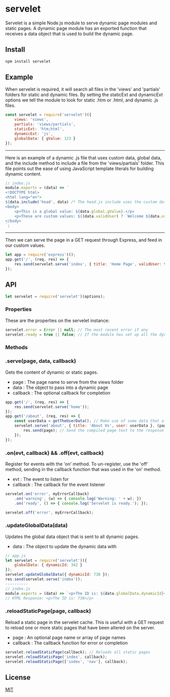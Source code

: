 # servelet

Servelet is a simple Node.js module to serve dynamic page modules and static pages. A dynamic page module has an exported function that receives a data object that is used to build the dynamic page.

## Install

```sh
npm install servelet
```

## Example

When servelet is required, it will search all files in the 'views' and 'partials' folders for static and dynamic files. By setting the staticExt and dynamicExt options we tell the module to look for static .htm or .html, and dynamic .js files.

```js
const servelet = require('servelet')({
	views: 'views',
	partials: 'views/partials',
	staticExt: 'htm;html',
	dynamicExt: 'js',
	globalData: { gValue: 123 }
});
```

----------
Here is an example of a dynamic .js file that uses custom data, global data, and the include method to include a file from the 'views/partials' folder. This file points out the ease of using JavaScript template literals for building dynamic content.

```js
// index.js
module.exports = (data) => `
<!DOCTYPE html>
<html lang="en">
${data.include('head', data) /* The head.js include uses the custom data.title to set the page's title */}
<body>
	<p>This is a global value: ${data.global.gValue}.</p>
	<p>These are custom values: ${(data.validUser) ? `Welcome ${data.userName}` : 'Welcome'}</p>
</body>
`;
```

----------
Then we can serve the page in a GET request through Express, and feed in our custom values.

```js
let app = require('express')();
app.get('/', (req, res) => {
	res.send(servelet.serve('index', { title: 'Home Page', validUser: true, userName: 'Michael' }));
});
```

## API

```js
let servelet = require('servelet')(options);
```

### Properties

These are the properties on the servelet instance:

```js
servelet.error = Error || null; // The most recent error if any
servelet.ready = true || false; // If the module has set up all the dynamic and static pages
```

### Methods

### .serve(page, data, callback)

Gets the content of dynamic or static pages.
 - page : The page name to serve from the views folder
 - data : The object to pass into a dynamic page
 - callback : The optional callback for completion

```js
app.get('/', (req, res) => {
	res.send(servelet.serve('home'));
});
app.get('/about', (req, res) => {
	const userData = getTheUserData(); // Make use of some data that alters the about page
	servelet.serve('about', { title: 'About Us', user: userData }, (page) => {
		res.send(page); // Send the compiled page text to the response
	});
});
```

### .on(evt, callback) && .off(evt, callback)

Register for events with the 'on' method. To un-register, use the 'off' method, sending in the callback function that was used in the 'on' method.
 - evt : The event to listen for
 - callback : The callback for the event listener

```js
servelet.on('error', myErrorCallback)
	.on('warning', (w) => { console.log('Warning: ' + w); })
	.on('ready', () => { console.log('Servelet is ready.'); });

servelet.off('error', myErrorCallback);
```

### .updateGlobalData(data)

Updates the global data object that is sent to all dynamic pages.
 - data : The object to update the dynamic data with

```js
// app.js
let servelet = require('servelet')({
	globalData: { dynamicId: 342 }
});
servelet.updateGlobalData({ dynamicId: 738 });
res.send(servelet.serve('index'));
----------
// index.js
module.exports = (data) => `<p>The ID is: ${data.globalData.dynamicId}</p>`;
// HTML Response: <p>The ID is: 738</p>
```

### .reloadStaticPage(page, callback)

Reload a static page in the servelet cache. This is useful with a GET request to reload one or more static pages that have been altered on the server.
 - page : An optional page name or array of page names
 - callback : The callback function for error or completion

```js
servelet.reloadStaticPage(callback); // Reloads all static pages
servelet.reloadStaticPage('index', callback);
servelet.reloadStaticPage(['index', 'nav'], callback);
```

## License

[MIT](https://github.com/AdventCoding/servelet/blob/master/LICENSE)
